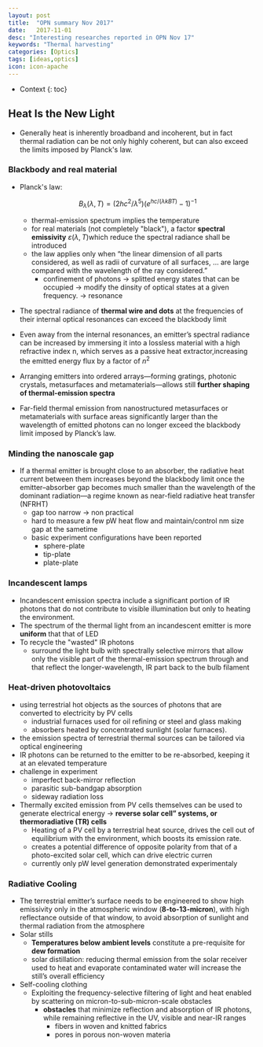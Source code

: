 ```yaml
---
layout: post
title:  "OPN summary Nov 2017"
date:   2017-11-01
desc: "Interesting researches reported in OPN Nov 17"
keywords: "Thermal harvesting"
categories: [Optics]
tags: [ideas,optics]
icon: icon-apache
---
```


* Context
{: toc}

## Heat Is the New Light
- Generally heat is inherently broadband and incoherent, but in fact thermal radiation can be not only highly coherent, but can also exceed the limits imposed by Planck's law.
### Blackbody and real material
- Planck's law:

  $$B_{\lambda}(\lambda,T) = (2hc^2/\lambda^5)(e^{hc/(\lambda kBT)}-1)^{-1}$$ 

  - thermal-emission spectrum implies the temperature
  - for real materials (not completely "black"), a factor  **spectral emissivity** $\varepsilon(\lambda,T)$which reduce the spectral radiance shall be introduced
  - the law applies only when “the linear dimension of all parts considered, as well as radii of curvature of all surfaces, … are large compared with the wavelength of the ray considered.”
    - confinement of photons -> splitted energy states that can be occupied -> modify the dinsity of optical states at a given frequency. -> resonance 
-  The spectral radiance of **thermal wire and dots** at the frequencies of their internal optical resonances can exceed the blackbody limit
- Even away from the internal resonances, an emitter’s spectral radiance can be increased by immersing it into a lossless material with a high refractive index n, which serves as a passive heat extractor,increasing the emitted energy flux by a factor of $n^2$
- Arranging emitters into ordered arrays—forming gratings, photonic crystals, metasurfaces and metamaterials—allows still **further shaping of thermal-emission spectra**
- Far-field thermal emission from nanostructured metasurfaces or metamaterials with surface areas significantly larger than the wavelength of emitted photons can no longer exceed the blackbody limit imposed by Planck’s law.
### Minding the nanoscale gap
- If a thermal emitter is brought close to an absorber, the radiative heat current between them increases beyond the blackbody limit once the emitter–absorber gap becomes much smaller than the wavelength of the dominant radiation—a regime known as near-field radiative heat transfer (NFRHT)
  - gap too narrow -> non practical
  - hard to measure a few pW heat flow and maintain/control nm size gap at the sametime
  - basic experiment configurations have been reported
    - sphere-plate
    - tip-plate
    - plate-plate
### Incandescent lamps
- Incandescent emission spectra include a significant portion of IR photons that do not contribute to visible illumination but only to heating the environment.
- The spectrum of the thermal light from an incandescent emitter is more **uniform** that that of LED
- To recycle the "wasted" IR photons
  -  surround the light bulb with spectrally selective mirrors that allow only the visible part of the thermal-emission spectrum through and that reflect the longer-wavelength, IR part back to the bulb filament
### Heat-driven photovoltaics
- using terrestrial hot objects as the sources of photons that are converted to electricity by PV cells
  - industrial furnaces used for oil refining or steel and glass making
  - absorbers heated by concentrated sunlight (solar furnaces).
- the emission spectra of terrestrial thermal sources can be tailored via optical engineering 
- IR photons can be returned to the emitter to be re-absorbed, keeping it at an elevated temperature
- challenge in experiment
  - imperfect back-mirror reflection
  - parasitic sub-bandgap absorption
  - sideway radiation loss
- Thermally excited emission from PV cells themselves can be used to generate electrical energy -> **reverse solar cell” systems, or thermoradiative (TR) cells**
  - Heating of a PV cell by a terrestrial heat source, drives the cell out of equilibrium with the environment, which boosts its emission rate.
  - creates a potential difference of opposite polarity from that of a photo-excited solar cell, which can drive electric curren
  - currently only pW level generation demonstrated experimentaly
### Radiative Cooling
-  The terrestrial emitter’s surface needs to be engineered to show high emissivity only in the atmospheric window (**8-to-13-micron**), with high reflectance outside of that window, to avoid absorption of sunlight and thermal radiation from the atmosphere
- Solar stills
  - **Temperatures below ambient levels** constitute a pre-requisite for **dew formation**
  - solar distillation:  reducing thermal emission from the solar receiver used to heat and evaporate contaminated water will increase the still’s overall efficiency
- Self-cooling clothing
  - Exploiting the frequency-selective filtering of light and heat enabled by scattering on micron-to-sub-micron-scale obstacles
    - **obstacles**
      that minimize reflection and absorption of IR photons, while remaining reflective in the UV, visible and near-IR ranges
      - fibers in woven and knitted fabrics 
      - pores in porous non-woven materia





  

<style>
.page-container {max-width: 1000px}
</style>
